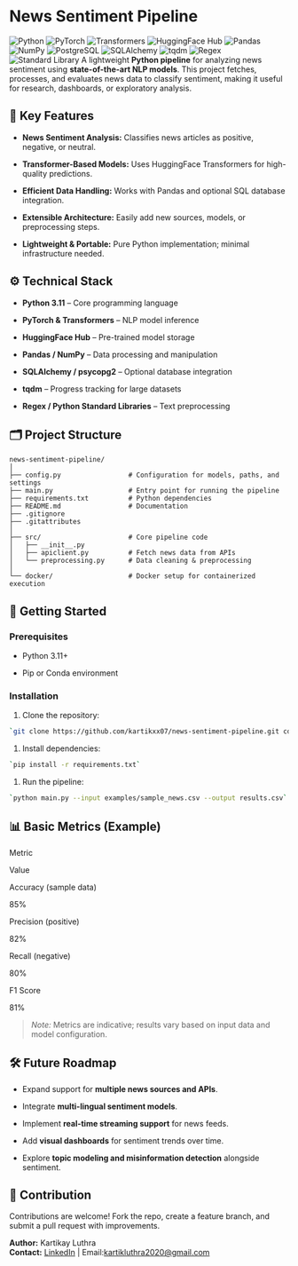# News Sentiment Pipeline
![Python](https://img.shields.io/badge/Python-3.11-blue?logo=python&logoColor=white)
![PyTorch](https://img.shields.io/badge/PyTorch-EE4C2C?logo=pytorch&logoColor=white)
![Transformers](https://img.shields.io/badge/Transformers-HuggingFace-yellow?logo=huggingface&logoColor=black)
![HuggingFace Hub](https://img.shields.io/badge/HuggingFace-Hub-yellow?logo=huggingface&logoColor=black)
![Pandas](https://img.shields.io/badge/Pandas-150458?logo=pandas&logoColor=white)
![NumPy](https://img.shields.io/badge/NumPy-013243?logo=numpy&logoColor=white)
![PostgreSQL](https://img.shields.io/badge/PostgreSQL-336791?logo=postgresql&logoColor=white)
![SQLAlchemy](https://img.shields.io/badge/SQLAlchemy-red?logo=databricks&logoColor=white)
![tqdm](https://img.shields.io/badge/tqdm-progress--bar-orange)
![Regex](https://img.shields.io/badge/Regex-regular--expressions-lightgrey)
![Standard Library](https://img.shields.io/badge/Python-Standard%20Library-blue)
A lightweight **Python pipeline** for analyzing news sentiment using **state-of-the-art NLP models**. This project fetches, processes, and evaluates news data to classify sentiment, making it useful for research, dashboards, or exploratory analysis.

## 🔑 Key Features

-   **News Sentiment Analysis:** Classifies news articles as positive, negative, or neutral.
    
-   **Transformer-Based Models:** Uses HuggingFace Transformers for high-quality predictions.
    
-   **Efficient Data Handling:** Works with Pandas and optional SQL database integration.
    
-   **Extensible Architecture:** Easily add new sources, models, or preprocessing steps.
    
-   **Lightweight & Portable:** Pure Python implementation; minimal infrastructure needed.
    

## ⚙️ Technical Stack

-   **Python 3.11** – Core programming language
    
-   **PyTorch & Transformers** – NLP model inference
    
-   **HuggingFace Hub** – Pre-trained model storage
    
-   **Pandas / NumPy** – Data processing and manipulation
    
-   **SQLAlchemy / psycopg2** – Optional database integration
    
-   **tqdm** – Progress tracking for large datasets
    
-   **Regex / Python Standard Libraries** – Text preprocessing
    

## 🗂 Project Structure
```
news-sentiment-pipeline/
│
├── config.py                 # Configuration for models, paths, and settings
├── main.py                   # Entry point for running the pipeline
├── requirements.txt          # Python dependencies
├── README.md                 # Documentation
├── .gitignore
├── .gitattributes
│
├── src/                      # Core pipeline code
│   ├── __init__.py
│   ├── apiclient.py          # Fetch news data from APIs
│   └── preprocessing.py      # Data cleaning & preprocessing
│
└── docker/                   # Docker setup for containerized execution
```
## 🚀 Getting Started

### Prerequisites

-   Python 3.11+
    
-   Pip or Conda environment
    

### Installation

1.  Clone the repository:
    
``` bash
`git clone https://github.com/kartikxx07/news-sentiment-pipeline.git cd news-sentiment-pipeline`
```
1.  Install dependencies:
    
``` bash
`pip install -r requirements.txt`
```
1.  Run the pipeline:
    
```bash
`python main.py --input examples/sample_news.csv --output results.csv`
```

## 📊 Basic Metrics (Example)

Metric

Value

Accuracy (sample data)

85%

Precision (positive)

82%

Recall (negative)

80%

F1 Score

81%

> _Note:_ Metrics are indicative; results vary based on input data and model configuration.

## 🛠 Future Roadmap

-   Expand support for **multiple news sources and APIs**.
    
-   Integrate **multi-lingual sentiment models**.
    
-   Implement **real-time streaming support** for news feeds.
    
-   Add **visual dashboards** for sentiment trends over time.
    
-   Explore **topic modeling and misinformation detection** alongside sentiment.
    

## 🤝 Contribution

Contributions are welcome! Fork the repo, create a feature branch, and submit a pull request with improvements.

**Author:** Kartikay Luthra  
**Contact:** [LinkedIn](https://www.linkedin.com/in/kartikayluthra) | Email:kartikluthra2020@gmail.com
